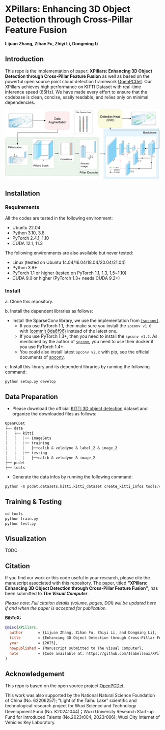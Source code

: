 # XPillars: Enhancing 3D Object Detection through Cross-Pillar Feature Fusion

**Lijuan Zhang, Zihan Fu, Zhiyi Li, Dongming Li**

## Introduction

This repo is the  implementation of paper: **XPillars: Enhancing 3D Object Detection through Cross-Pillar Feature Fusion** as well as based on the powerful open source point cloud detection framework [OpenPCDet](https://github.com/open-mmlab/OpenPCDet). Our XPillars achieves high performance on KITTI Dataset with real-time inference speed (65Hz). We have made every effort to ensure that the codebase is clean, concise, easily readable, and relies only on minimal dependencies.
<div align="center">
  <img src="docs/1.jpg" width="700"/>
</div>

## Installation

### Requirements
All the codes are tested in the following environment:
* Ubuntu 22.04
* Python 3.10, 3.8
* PyTorch 2.4.1, 1.10
* CUDA 12.1, 11.3

The following environments are also available but never tested:
* Linux (tested on Ubuntu 14.04/16.04/18.04/20.04/21.04)
* Python 3.6+
* PyTorch 1.1 or higher (tested on PyTorch 1.1, 1,3, 1,5~1.10)
* CUDA 9.0 or higher (PyTorch 1.3+ needs CUDA 9.2+)

### Install 

a. Clone this repository.

b. Install the dependent libraries as follows:

* Install the SparseConv library, we use the implementation from [`[spconv]`](https://github.com/traveller59/spconv). 
    * If you use PyTorch 1.1, then make sure you install the `spconv v1.0` with ([commit 8da6f96](https://github.com/traveller59/spconv/tree/8da6f967fb9a054d8870c3515b1b44eca2103634)) instead of the latest one.
    * If you use PyTorch 1.3+, then you need to install the `spconv v1.2`. As mentioned by the author of [`spconv`](https://github.com/traveller59/spconv), you need to use their docker if you use PyTorch 1.4+. 
    * You could also install latest `spconv v2.x` with pip, see the official documents of [spconv](https://github.com/traveller59/spconv).
  
c. Install this library and its dependent libraries by running the following command:
```shell
python setup.py develop
```

## Data Preparation

* Please download the official [KITTI 3D object detection](https://www.cvlibs.net/datasets/kitti/eval_object.php?obj_benchmark=3d) dataset and organize the downloaded files as follows:

```
OpenPCDet
├── data
│   ├── kitti
│   │   │── ImageSets
│   │   │── training
│   │   │   ├──calib & velodyne & label_2 & image_2
│   │   │── testing
│   │   │   ├──calib & velodyne & image_2
├── pcdet
├── tools
```

* Generate the data infos by running the following command: 
```python 
python -m pcdet.datasets.kitti.kitti_dataset create_kitti_infos tools/cfgs/dataset_configs/kitti_dataset.yaml
```

## Training & Testing

```shell script
cd tools
python train.py
python test.py
```


## Visualization

TODO

## Citation

If you find our work or this code useful in your research, please cite the manuscript associated with this repository. The paper, titled **"XPillars: Enhancing 3D Object Detection through Cross-Pillar Feature Fusion"**, has been submitted to _**The Visual Computer**_.

*Please note: Full citation details (volume, pages, DOI) will be updated here if and when the paper is accepted for publication.*

**BibTeX:**

```bibtex
@misc{XPillars,
  author       = {Lijuan Zhang, Zihan Fu, Zhiyi Li, and Dongming Li},
  title        = {Enhancing 3D Object Detection through Cross-Pillar Feature Fusion},
  year         = {2025},
  howpublished = {Manuscript submitted to The Visual Computer},
  note         = {Code available at: https://github.com/Isabelleux/XPillars.git}
}
```

## Acknowledgement
This repo is based on the open source project [OpenPCDet](https://github.com/open-mmlab/OpenPCDet).

This work was also supported by the National Natural Science Foundation of China (No. 62206257); "Light of the Taihu Lake" scientific and technological research project for Wuxi Science and Technology Development Fund (No. K20241044)；Wuxi University Research Start-up Fund for Introduced Talents (No.2023r004, 2023r006); Wuxi City Internet of Vehicles Key Laboratory.
